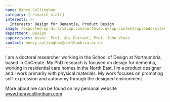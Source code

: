 ```yaml
---
name: Henry Collingham
category: [research_staff]
interests: >-
  Interests: Design for Dementia, Product Design
image: /exported-wp-dirs/i2.wp.com/northlab.uk/wp-content/uploads/sites/15/2019/05/HenryCollingham13c8.jpg
department: Design
supervisors: Assoc. Prof. Abi Durrant, Prof. John Vines
contact: henry.collingham@northumbria.ac.uk
---
```

I am a doctoral researcher working in the School of Design at Northumbria, based in CoCreate. My PhD research is focused on design for dementia, working in residential care homes in the North East. I’m a product designer and I work primarily with physical materials. My work focuses on promoting self-expression and autonomy through the designed environment.

More about me can be found on my personal website <a href="www.henrycollingham.html">www.henrycollingham.com</a>

&nbsp;
